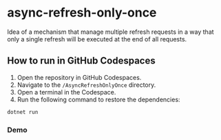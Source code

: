 # async-refresh-only-once
Idea of a mechanism that manage multiple refresh requests in a way that only a single refresh will be executed at the end of all requests.


## How to run in GitHub Codespaces

1. Open the repository in GitHub Codespaces.
2. Navigate to the `/AsyncRefreshOnlyOnce` directory.
3. Open a terminal in the Codespace.
4. Run the following command to restore the dependencies:

```bash
dotnet run
```


### Demo
